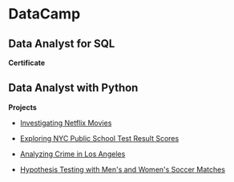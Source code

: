 # DataCamp 

## Data Analyst for SQL 
<b>Certificate</b> <br>
<img src ="" >




## Data Analyst with Python 

<b>Projects</b>

- [Investigating Netflix Movies]()

- [Exploring NYC Public School Test
Result Scores]()

- [Analyzing Crime in Los Angeles]()

- [Hypothesis Testing with Men's and Women's Soccer Matches]()
